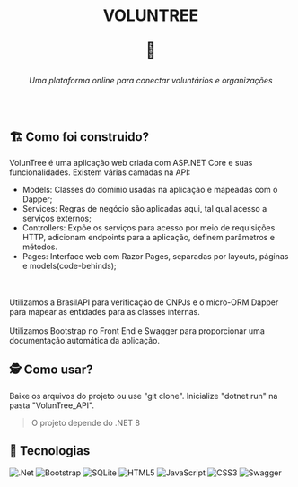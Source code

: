 <h1 align="center">
  <p>VOLUNTREE</p>
  <p>🌳</p>
</h1>

<p align="center"><i>Uma plataforma online para conectar voluntários e organizações</i></p>
<br>
<br>

## 🏗️ Como foi construido?
VolunTree é uma aplicação web criada com ASP.NET Core e suas funcionalidades.
Existem várias camadas na API:
- Models: Classes do domínio usadas na aplicação e mapeadas com o Dapper;
- Services: Regras de negócio são aplicadas aqui, tal qual acesso a serviços externos;
- Controllers: Expõe os serviços para acesso por meio de requisições HTTP, adicionam endpoints para a aplicação, definem parâmetros e métodos.
- Pages: Interface web com Razor Pages, separadas por layouts, páginas e models(code-behinds);
<br>
<br>
Utilizamos a BrasilAPI para verificação de CNPJs e o micro-ORM Dapper para mapear as entidades para as classes internas.
<br>
<br>
Utilizamos Bootstrap no Front End e Swagger para proporcionar uma documentação automática da aplicação.

## 🕵️ Como usar?
Baixe os arquivos do projeto ou use "git clone". Inicialize "dotnet run" na pasta "VolunTree_API".
> O projeto depende do .NET 8

## 🤖 Tecnologias
![.Net](https://img.shields.io/badge/.NET-5C2D91?style=for-the-badge&logo=.net&logoColor=white)
![Bootstrap](https://img.shields.io/badge/bootstrap-%238511FA.svg?style=for-the-badge&logo=bootstrap&logoColor=white)
![SQLite](https://img.shields.io/badge/sqlite-%2307405e.svg?style=for-the-badge&logo=sqlite&logoColor=white)
![HTML5](https://img.shields.io/badge/html5-%23E34F26.svg?style=for-the-badge&logo=html5&logoColor=white)
![JavaScript](https://img.shields.io/badge/javascript-%23323330.svg?style=for-the-badge&logo=javascript&logoColor=%23F7DF1E)
![CSS3](https://img.shields.io/badge/css3-%231572B6.svg?style=for-the-badge&logo=css3&logoColor=white)
![Swagger](https://img.shields.io/badge/-Swagger-%23Clojure?style=for-the-badge&logo=swagger&logoColor=white)
